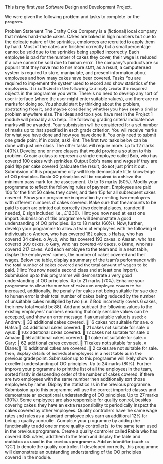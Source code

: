 This is my first year Software Design and Development Project.

We were given the following problem and tasks to complete for the program.

Problem Statement
The Crafty Cake Company is a (fictional) local company that makes hand-made cakes. Cakes are
baked in high numbers but due to the delicate nature of the sprinkles, employees are recruited to
apply them by hand. Most of the cakes are finished correctly but a small percentage cannot be sold
due to the sprinkles being applied incorrectly. Each employee is paid for the number of cakes they
cover, their wage is reduced if a cake cannot be sold due to human error.
The company’s products are so popular that they have had to hire more staff, as a result, a
computerised system is required to store, manipulate, and present information about employees
and how many cakes have been covered.
Tasks
You are required to implement the system used to record and show statistics of the employees.
It is sufficient in the following to simply create the required objects in the programme you write.
There is no need to develop any sort of user interface (where the user might enter suitable values),
and there are no marks for doing so.
You should start by thinking about the problem, abstracting from it, and maybe considering whether
you have seen a similar problem anywhere else. The ideas and tools you have met in the Project 1
module will probably also help.
The following grading criteria indicate how marks will be awarded. Your submission will be
considered for a set number of marks up to that specified in each grade criterion. You will receive
marks for what you have done and how you have done it. You only need to submit one grade point,
if in doubt, ask!
Hint: The first two tasks below can be done with just one class. The other tasks will require more.
Up to 12 marks (40%).
Develop one or more classes that would provide a solution to this problem. Create a class to
represent a single employee called Bob, who has covered 100 cakes with sprinkles. Output Bob's
name and wages if they are paid 10p per cake covered (calculate the result, do not just print it out).
Submission of this programme only will likely demonstrate little knowledge of OO principles. Basic
OO principles will be required to achieve the minimum pass mark for the assessment.
Up to 15 marks (50%).
Modify your programme to reflect the following rules of payment. Employees are paid 10p for the
first 50 cakes they cover, and then 15p for all subsequent cakes covered. Show your programme in
operation by creating two employees with different numbers of cakes covered. Make sure that the
amounts to be paid to each are printed out correctly (two decimal places, rounded if needed, £ sign
included, i.e., £12.30). Hint: you now need at least one import.
Submission of this programme will demonstrate a good understanding of OO principles.
Up to 18 marks (60%).
Now, further, develop your programme to allow a team of employees with the following 6
individuals:
o Andrew, who has covered 162 cakes.
o Hafsa, who has covered 34 cakes.
o Ayub, who has covered 193 cakes.
o Amaan, who has covered 309 cakes.
o Gary, who has covered 49 cakes.
o Diane, who has covered 217 cakes.
Add each employee to the team and in a neat table, display the employees’ names, the number of
cakes covered and their wages.
Below the table, display a summary of the team’s performance with the total number of cakes
covered and the total amount of wages to be paid. (Hint: You now need a second class and at least
one import).
Submission up to this programme will demonstrate a very good understanding of OO principles.
Up to 21 marks (70%).
Enhance your programme to allow the number of cakes an employee covers to be increased,
additionally, the penalty for cakes not being suitable for sale due to human error is their total
number of cakes being reduced by the number of unsuitable cakes multiplied by two (i.e. if Bob
incorrectly covers 6 cakes, their new total would be 88). Add and subtract the following values to
the existing employees’ numbers ensuring that only sensible values can be accepted, and show an
error message if an unsuitable value is used:
o Andrew:
 32 additional cakes covered.
 16 cakes not suitable for sale.
o Hafsa:
 44 additional cakes covered.
 21 cakes not suitable for sale.
o Ayub:
 102 additional cakes covered.
 12 cakes not suitable for sale.
o Amaan:
 56 additional cakes covered.
 1 cake not suitable for sale.
o Gary:
 62 additional cakes covered.
 11 cakes not suitable for sale.
o Diane:
 10 additional cakes are covered.
 2 cakes are not suitable for sale.
then, display details of individual employees in a neat table as in the previous grade point.
Submission up to this programme will likely show an excellent understanding of OO principles.
Up to 24 marks (80%).
Further improve your programme to print the list of all the employees in the team, sorted firstly in
descending order of the number of cakes covered, if there are two employees with the same
number then additionally sort those employees by name.
Display the statistics as in the previous programme.
Submission up to this programme will use the correct imported classes and demonstrate an
exceptional understanding of OO principles.
Up to 27 marks (90%).
Some employees are also responsible for quality control, besides covering cakes, they have an extra
responsibility to periodically inspect the cakes covered by other employees. Quality controllers have
the same wage rates and rules as a standard employee plus earn an additional 12% for being a
quality controller.
Complete your programme by adding the functionality to add one or more quality controller(s) to
the same team used in the previous programme.
Create a quality controller called Rabia who has covered 385 cakes, add them to the team and
display the table and statistics as used in the previous programme. Add an identifier (such as ‘QC’) to
denote the quality controller.
If developed correctly, this programme will demonstrate an outstanding understanding of the OO
principles covered in the module.
